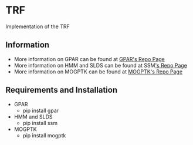 # TRF

Implementation of the TRF

## Information

- More information on GPAR can be found at [GPAR's Repo Page](https://github.com/wesselb/gpar) 
- More information on HMM and SLDS can be found at SSM['s Repo Page](https://github.com/slinderman/ssm)
- More information on MOGPTK can be found at [MOGPTK's Repo Page](https://github.com/GAMES-UChile/mogptk)


## Requirements and Installation
* GPAR
	- pip install gpar
* HMM and SLDS
	- pip install ssm
* MOGPTK
	- pip install mogptk

